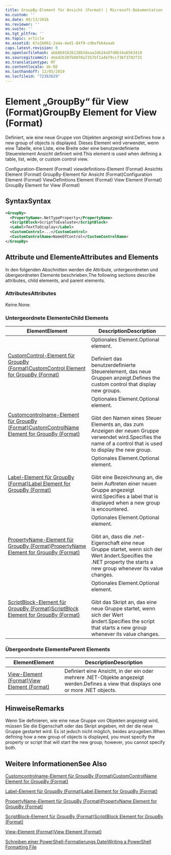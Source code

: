 ```yaml
---
title: GroupBy-Element für Ansicht (Format) | Microsoft-Dokumentation
ms.custom: ''
ms.date: 09/13/2016
ms.reviewer: ''
ms.suite: ''
ms.tgt_pltfrm: ''
ms.topic: article
ms.assetid: 67a2b061-2a4a-4ad1-84f9-cdbefb64aaab
caps.latest.revision: 8
ms.openlocfilehash: abb8b91626128b3deaa2db24a9fd8b34a6563410
ms.sourcegitcommit: debd2b38fb8070a7357bf1a4bf9cc736f3702f31
ms.translationtype: MT
ms.contentlocale: de-DE
ms.lasthandoff: 12/05/2019
ms.locfileid: "72363629"
---
```

# <a name="groupby-element-for-view-format"></a><span data-ttu-id="43262-102">Element „GroupBy“ für View (Format)</span><span class="sxs-lookup"><span data-stu-id="43262-102">GroupBy Element for View (Format)</span></span>

<span data-ttu-id="43262-103">Definiert, wie eine neue Gruppe von Objekten angezeigt wird.</span><span class="sxs-lookup"><span data-stu-id="43262-103">Defines how a new group of objects is displayed.</span></span> <span data-ttu-id="43262-104">Dieses Element wird verwendet, wenn eine Tabelle, eine Liste, eine Breite oder eine benutzerdefinierte Steuerelement Ansicht definiert wird.</span><span class="sxs-lookup"><span data-stu-id="43262-104">This element is used when defining a table, list, wide, or custom control view.</span></span>

<span data-ttu-id="43262-105">Configuration-Element (Format) viewdefinitions-Element (Format) Ansichts Element (Format) GroupBy-Element für Ansicht (Format)</span><span class="sxs-lookup"><span data-stu-id="43262-105">Configuration Element (Format) ViewDefinitions Element (Format) View Element (Format) GroupBy Element for View (Format)</span></span>

## <a name="syntax"></a><span data-ttu-id="43262-106">Syntax</span><span class="sxs-lookup"><span data-stu-id="43262-106">Syntax</span></span>

```xml
<GroupBy>
  <PropertyName>.NetTypeProperty</PropertyName>
  <ScriptBlock>ScriptToEvaluate</ScriptBlock>
  <Label>TextToDisplay</Label>
  <CustomControl>...</CustomControl>
  <CustomControlName>NameOfControl</CustomControlName>
</GroupBy>
```

## <a name="attributes-and-elements"></a><span data-ttu-id="43262-107">Attribute und Elemente</span><span class="sxs-lookup"><span data-stu-id="43262-107">Attributes and Elements</span></span>

<span data-ttu-id="43262-108">In den folgenden Abschnitten werden die Attribute, untergeordneten und übergeordneten Elemente beschrieben.</span><span class="sxs-lookup"><span data-stu-id="43262-108">The following sections describe attributes, child elements, and parent elements.</span></span>

### <a name="attributes"></a><span data-ttu-id="43262-109">Attributes</span><span class="sxs-lookup"><span data-stu-id="43262-109">Attributes</span></span>

<span data-ttu-id="43262-110">Keine.</span><span class="sxs-lookup"><span data-stu-id="43262-110">None.</span></span>

### <a name="child-elements"></a><span data-ttu-id="43262-111">Untergeordnete Elemente</span><span class="sxs-lookup"><span data-stu-id="43262-111">Child Elements</span></span>

|<span data-ttu-id="43262-112">Element</span><span class="sxs-lookup"><span data-stu-id="43262-112">Element</span></span>|<span data-ttu-id="43262-113">Description</span><span class="sxs-lookup"><span data-stu-id="43262-113">Description</span></span>|
|-------------|-----------------|
|[<span data-ttu-id="43262-114">CustomControl-Element für GroupBy (Format)</span><span class="sxs-lookup"><span data-stu-id="43262-114">CustomControl Element for GroupBy (Format)</span></span>](./customcontrol-element-for-groupby-format.md)|<span data-ttu-id="43262-115">Optionales Element.</span><span class="sxs-lookup"><span data-stu-id="43262-115">Optional element.</span></span><br /><br /> <span data-ttu-id="43262-116">Definiert das benutzerdefinierte Steuerelement, das neue Gruppen anzeigt.</span><span class="sxs-lookup"><span data-stu-id="43262-116">Defines the custom control that display new groups.</span></span>|
|[<span data-ttu-id="43262-117">Customcontrolname-Element für GroupBy (Format)</span><span class="sxs-lookup"><span data-stu-id="43262-117">CustomControlName Element for GroupBy (Format)</span></span>](./customcontrolname-element-for-groupby-format.md)|<span data-ttu-id="43262-118">Optionales Element.</span><span class="sxs-lookup"><span data-stu-id="43262-118">Optional element.</span></span><br /><br /> <span data-ttu-id="43262-119">Gibt den Namen eines Steuer Elements an, das zum Anzeigen der neuen Gruppe verwendet wird.</span><span class="sxs-lookup"><span data-stu-id="43262-119">Specifies the name of a control that is used to display the new group.</span></span>|
|[<span data-ttu-id="43262-120">Label-Element für GroupBy (Format)</span><span class="sxs-lookup"><span data-stu-id="43262-120">Label Element for GroupBy (Format)</span></span>](./label-element-for-groupby-format.md)|<span data-ttu-id="43262-121">Optionales Element.</span><span class="sxs-lookup"><span data-stu-id="43262-121">Optional element.</span></span><br /><br /> <span data-ttu-id="43262-122">Gibt eine Bezeichnung an, die beim Auftreten einer neuen Gruppe angezeigt wird.</span><span class="sxs-lookup"><span data-stu-id="43262-122">Specifies a label that is displayed when a new group is encountered.</span></span>|
|[<span data-ttu-id="43262-123">PropertyName-Element für GroupBy (Format)</span><span class="sxs-lookup"><span data-stu-id="43262-123">PropertyName Element for GroupBy (Format)</span></span>](./propertyname-element-for-groupby-format.md)|<span data-ttu-id="43262-124">Optionales Element.</span><span class="sxs-lookup"><span data-stu-id="43262-124">Optional element.</span></span><br /><br /> <span data-ttu-id="43262-125">Gibt an, dass die .net-Eigenschaft eine neue Gruppe startet, wenn sich der Wert ändert.</span><span class="sxs-lookup"><span data-stu-id="43262-125">Specifies the .NET property the starts a new group whenever its value changes.</span></span>|
|[<span data-ttu-id="43262-126">ScriptBlock-Element für GroupBy (Format)</span><span class="sxs-lookup"><span data-stu-id="43262-126">ScriptBlock Element for GroupBy (Format)</span></span>](./scriptblock-element-for-groupby-format.md)|<span data-ttu-id="43262-127">Optionales Element.</span><span class="sxs-lookup"><span data-stu-id="43262-127">Optional element.</span></span><br /><br /> <span data-ttu-id="43262-128">Gibt das Skript an, das eine neue Gruppe startet, wenn sich der Wert ändert.</span><span class="sxs-lookup"><span data-stu-id="43262-128">Specifies the script that starts a new group whenever its value changes.</span></span>|

### <a name="parent-elements"></a><span data-ttu-id="43262-129">Übergeordnete Elemente</span><span class="sxs-lookup"><span data-stu-id="43262-129">Parent Elements</span></span>

|<span data-ttu-id="43262-130">Element</span><span class="sxs-lookup"><span data-stu-id="43262-130">Element</span></span>|<span data-ttu-id="43262-131">Description</span><span class="sxs-lookup"><span data-stu-id="43262-131">Description</span></span>|
|-------------|-----------------|
|[<span data-ttu-id="43262-132">View-Element (Format)</span><span class="sxs-lookup"><span data-stu-id="43262-132">View Element (Format)</span></span>](./view-element-format.md)|<span data-ttu-id="43262-133">Definiert eine Ansicht, in der ein oder mehrere .NET-Objekte angezeigt werden.</span><span class="sxs-lookup"><span data-stu-id="43262-133">Defines a view that displays one or more .NET objects.</span></span>|

## <a name="remarks"></a><span data-ttu-id="43262-134">Hinweise</span><span class="sxs-lookup"><span data-stu-id="43262-134">Remarks</span></span>

<span data-ttu-id="43262-135">Wenn Sie definieren, wie eine neue Gruppe von Objekten angezeigt wird, müssen Sie die Eigenschaft oder das Skript angeben, mit der die neue Gruppe gestartet wird. Es ist jedoch nicht möglich, beides anzugeben.</span><span class="sxs-lookup"><span data-stu-id="43262-135">When defining how a new group of objects is displayed, you must specify the property or script that will start the new group; however, you cannot specify both.</span></span>

## <a name="see-also"></a><span data-ttu-id="43262-136">Weitere Informationen</span><span class="sxs-lookup"><span data-stu-id="43262-136">See Also</span></span>

[<span data-ttu-id="43262-137">Customcontrolname-Element für GroupBy (Format)</span><span class="sxs-lookup"><span data-stu-id="43262-137">CustomControlName Element for GroupBy (Format)</span></span>](./customcontrolname-element-for-groupby-format.md)

[<span data-ttu-id="43262-138">Label-Element für GroupBy (Format)</span><span class="sxs-lookup"><span data-stu-id="43262-138">Label Element for GroupBy (Format)</span></span>](./label-element-for-groupby-format.md)

[<span data-ttu-id="43262-139">PropertyName-Element für GroupBy (Format)</span><span class="sxs-lookup"><span data-stu-id="43262-139">PropertyName Element for GroupBy (Format)</span></span>](./propertyname-element-for-groupby-format.md)

[<span data-ttu-id="43262-140">ScriptBlock-Element für GroupBy (Format)</span><span class="sxs-lookup"><span data-stu-id="43262-140">ScriptBlock Element for GroupBy (Format)</span></span>](./scriptblock-element-for-groupby-format.md)

[<span data-ttu-id="43262-141">View-Element (Format)</span><span class="sxs-lookup"><span data-stu-id="43262-141">View Element (Format)</span></span>](./view-element-format.md)

[<span data-ttu-id="43262-142">Schreiben einer PowerShell-Formatierungs Datei</span><span class="sxs-lookup"><span data-stu-id="43262-142">Writing a PowerShell Formatting File</span></span>](./writing-a-powershell-formatting-file.md)
